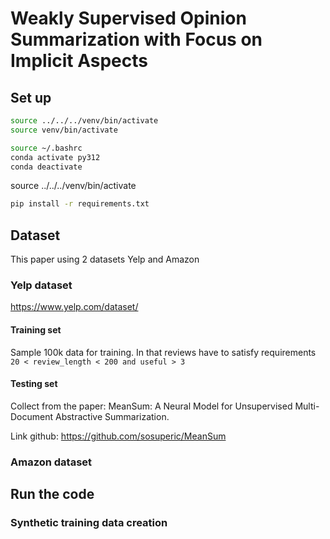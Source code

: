 # Weakly Supervised Opinion Summarization with Focus on Implicit Aspects 

## Set up

```bash
source ../../../venv/bin/activate
source venv/bin/activate

source ~/.bashrc
conda activate py312
conda deactivate

```

source ../../../venv/bin/activate

```bash
pip install -r requirements.txt
```

## Dataset
This paper using 2 datasets Yelp and Amazon

### Yelp dataset
https://www.yelp.com/dataset/

#### Training set
Sample 100k data for training. In that reviews have to satisfy requirements
```20 < review_length < 200 and useful > 3```

#### Testing set
Collect from the paper: MeanSum: A Neural Model for Unsupervised Multi-Document Abstractive Summarization.

Link github: https://github.com/sosuperic/MeanSum

### Amazon dataset


## Run the code

### Synthetic training data creation
